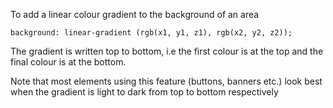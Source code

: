 To add a linear colour gradient to the background of an area

```
background: linear-gradient (rgb(x1, y1, z1), rgb(x2, y2, z2));
```

The gradient is written top to bottom, i.e the first colour is at the top and the final colour is at the bottom.

Note that most elements using this feature (buttons, banners etc.) look best when the gradient is light to dark from top to bottom respectively
